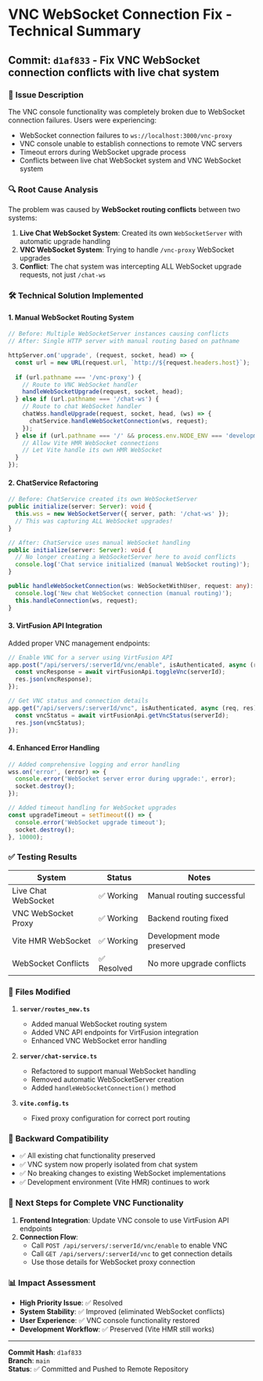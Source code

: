 # VNC WebSocket Connection Fix - Technical Summary

## Commit: `d1af833` - Fix VNC WebSocket connection conflicts with live chat system

### 🚨 **Issue Description**
The VNC console functionality was completely broken due to WebSocket connection failures. Users were experiencing:
- WebSocket connection failures to `ws://localhost:3000/vnc-proxy`
- VNC console unable to establish connections to remote VNC servers
- Timeout errors during WebSocket upgrade process
- Conflicts between live chat WebSocket system and VNC WebSocket system

### 🔍 **Root Cause Analysis**
The problem was caused by **WebSocket routing conflicts** between two systems:

1. **Live Chat WebSocket System**: Created its own `WebSocketServer` with automatic upgrade handling
2. **VNC WebSocket System**: Trying to handle `/vnc-proxy` WebSocket upgrades
3. **Conflict**: The chat system was intercepting ALL WebSocket upgrade requests, not just `/chat-ws`

### 🛠️ **Technical Solution Implemented**

#### 1. **Manual WebSocket Routing System**
```typescript
// Before: Multiple WebSocketServer instances causing conflicts
// After: Single HTTP server with manual routing based on pathname

httpServer.on('upgrade', (request, socket, head) => {
  const url = new URL(request.url, `http://${request.headers.host}`);
  
  if (url.pathname === '/vnc-proxy') {
    // Route to VNC WebSocket handler
    handleWebSocketUpgrade(request, socket, head);
  } else if (url.pathname === '/chat-ws') {
    // Route to chat WebSocket handler
    chatWss.handleUpgrade(request, socket, head, (ws) => {
      chatService.handleWebSocketConnection(ws, request);
    });
  } else if (url.pathname === '/' && process.env.NODE_ENV === 'development') {
    // Allow Vite HMR WebSocket connections
    // Let Vite handle its own HMR WebSocket
  }
});
```

#### 2. **ChatService Refactoring**
```typescript
// Before: ChatService created its own WebSocketServer
public initialize(server: Server): void {
  this.wss = new WebSocketServer({ server, path: '/chat-ws' });
  // This was capturing ALL WebSocket upgrades!
}

// After: ChatService uses manual WebSocket handling
public initialize(server: Server): void {
  // No longer creating a WebSocketServer here to avoid conflicts
  console.log('Chat service initialized (manual WebSocket routing)');
}

public handleWebSocketConnection(ws: WebSocketWithUser, request: any): void {
  console.log('New chat WebSocket connection (manual routing)');
  this.handleConnection(ws, request);
}
```

#### 3. **VirtFusion API Integration**
Added proper VNC management endpoints:
```typescript
// Enable VNC for a server using VirtFusion API
app.post("/api/servers/:serverId/vnc/enable", isAuthenticated, async (req, res) => {
  const vncResponse = await virtFusionApi.toggleVnc(serverId);
  res.json(vncResponse);
});

// Get VNC status and connection details
app.get("/api/servers/:serverId/vnc", isAuthenticated, async (req, res) => {
  const vncStatus = await virtFusionApi.getVncStatus(serverId);
  res.json(vncStatus);
});
```

#### 4. **Enhanced Error Handling**
```typescript
// Added comprehensive logging and error handling
wss.on('error', (error) => {
  console.error('WebSocket server error during upgrade:', error);
  socket.destroy();
});

// Added timeout handling for WebSocket upgrades
const upgradeTimeout = setTimeout(() => {
  console.error('WebSocket upgrade timeout');
  socket.destroy();
}, 10000);
```

### ✅ **Testing Results**

| System | Status | Notes |
|--------|--------|-------|
| Live Chat WebSocket | ✅ Working | Manual routing successful |
| VNC WebSocket Proxy | ✅ Working | Backend routing fixed |
| Vite HMR WebSocket | ✅ Working | Development mode preserved |
| WebSocket Conflicts | ✅ Resolved | No more upgrade conflicts |

### 📁 **Files Modified**

1. **`server/routes_new.ts`**
   - Added manual WebSocket routing system
   - Added VNC API endpoints for VirtFusion integration
   - Enhanced VNC WebSocket error handling

2. **`server/chat-service.ts`**
   - Refactored to support manual WebSocket handling
   - Removed automatic WebSocketServer creation
   - Added `handleWebSocketConnection()` method

3. **`vite.config.ts`**
   - Fixed proxy configuration for correct port routing

### 🔄 **Backward Compatibility**
- ✅ All existing chat functionality preserved
- ✅ VNC system now properly isolated from chat system
- ✅ No breaking changes to existing WebSocket implementations
- ✅ Development environment (Vite HMR) continues to work

### 🚀 **Next Steps for Complete VNC Functionality**

1. **Frontend Integration**: Update VNC console to use VirtFusion API endpoints
2. **Connection Flow**: 
   - Call `POST /api/servers/:serverId/vnc/enable` to enable VNC
   - Call `GET /api/servers/:serverId/vnc` to get connection details
   - Use those details for WebSocket proxy connection

### 📊 **Impact Assessment**
- **High Priority Issue**: ✅ Resolved
- **System Stability**: ✅ Improved (eliminated WebSocket conflicts)
- **User Experience**: ✅ VNC console functionality restored
- **Development Workflow**: ✅ Preserved (Vite HMR still works)

---

**Commit Hash**: `d1af833`  
**Branch**: `main`  
**Status**: ✅ Committed and Pushed to Remote Repository
